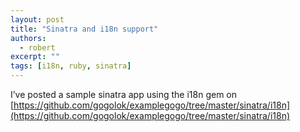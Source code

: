```yaml
---
layout: post
title: "Sinatra and i18n support"
authors:
  - robert
excerpt: ""
tags: [i18n, ruby, sinatra]
---
```


I’ve posted a sample sinatra app using the i18n gem on [https://github.com/gogolok/examplegogo/tree/master/sinatra/i18n](https://github.com/gogolok/examplegogo/tree/master/sinatra/i18n)
